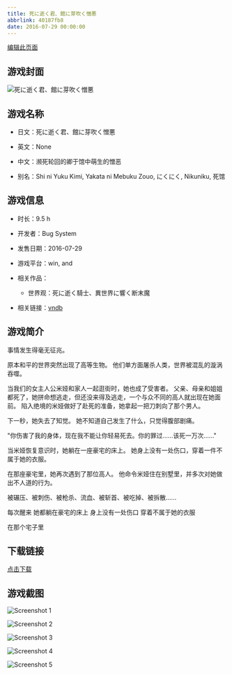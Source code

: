 ```yaml
---
title: 死に逝く君、館に芽吹く憎悪
abbrlink: 40187fb8
date: 2016-07-29 00:00:00
---
```

[编辑此页面](https://github.com/ACG-3/ADV3-source/blob/main/source/_posts/games/%E6%AD%BB%E3%81%AB%E9%80%9D%E3%81%8F%E5%90%9B%E3%80%81%E9%A4%A8%E3%81%AB%E8%8A%BD%E5%90%B9%E3%81%8F%E6%86%8E%E6%82%AA.md)

## 游戏封面

![死に逝く君、館に芽吹く憎悪](https://pan.timero.xyz/d/onedrive/img_lib_001/%E6%AD%BB%E3%81%AB%E9%80%9D%E3%81%8F%E5%90%9B%E3%80%81%E9%A4%A8%E3%81%AB%E8%8A%BD%E5%90%B9%E3%81%8F%E6%86%8E%E6%82%AA_cover.avif)


## 游戏名称

- 日文：死に逝く君、館に芽吹く憎悪
- 英文：None
- 中文：濒死轮回的卿于馆中萌生的憎恶

- 别名：Shi ni Yuku Kimi, Yakata ni Mebuku Zouo, にくにく, Nikuniku, 死馆


## 游戏信息

- 时长：9.5 h
- 开发者：Bug System
- 发售日期：2016-07-29
- 游戏平台：win, and
- 相关作品：
   - 世界观：死に逝く騎士、異世界に響く断末魔

- 相关链接：[vndb](https://vndb.org/v19233)


## 游戏简介

事情发生得毫无征兆。

原本和平的世界突然出现了高等生物。
他们单方面屠杀人类，世界被混乱的漩涡吞噬。

当我们的女主人公米娅和家人一起逛街时，她也成了受害者。
父亲、母亲和姐姐都死了，她拼命想逃走，但还没来得及逃走，一个与众不同的高人就出现在她面前。
陷入绝境的米娅做好了赴死的准备，她拿起一把刀刺向了那个男人。

下一秒，她失去了知觉。
她不知道自己发生了什么，只觉得腹部剧痛。

"你伤害了我的身体，现在我不能让你轻易死去。你的罪过......该死一万次......"

当米娅恢复意识时，她躺在一座豪宅的床上。
她身上没有一处伤口，穿着一件不属于她的衣服。

在那座豪宅里，她再次遇到了那位高人。
他命令米娅住在别墅里，并多次对她做出不人道的行为。

被碾压、被刺伤、被枪杀、流血、被斩首、被吃掉、被拆散......

每次醒来 她都躺在豪宅的床上
身上没有一处伤口 穿着不属于她的衣服

在那个宅子里




## 下载链接

[点击下载](https://pan.timero.xyz/onedrive/adv_lib_001/%E6%AD%BB%E3%81%AB%E9%80%9D%E3%81%8F%E5%90%9B%E3%80%81%E9%A4%A8%E3%81%AB%E8%8A%BD%E5%90%B9%E3%81%8F%E6%86%8E%E6%82%AA)


## 游戏截图


![Screenshot 1](https://pan.timero.xyz/d/onedrive/img_lib_001/%E6%AD%BB%E3%81%AB%E9%80%9D%E3%81%8F%E5%90%9B%E3%80%81%E9%A4%A8%E3%81%AB%E8%8A%BD%E5%90%B9%E3%81%8F%E6%86%8E%E6%82%AA_Screenshot_1.avif)

![Screenshot 2](https://pan.timero.xyz/d/onedrive/img_lib_001/%E6%AD%BB%E3%81%AB%E9%80%9D%E3%81%8F%E5%90%9B%E3%80%81%E9%A4%A8%E3%81%AB%E8%8A%BD%E5%90%B9%E3%81%8F%E6%86%8E%E6%82%AA_Screenshot_2.avif)

![Screenshot 3](https://pan.timero.xyz/d/onedrive/img_lib_001/%E6%AD%BB%E3%81%AB%E9%80%9D%E3%81%8F%E5%90%9B%E3%80%81%E9%A4%A8%E3%81%AB%E8%8A%BD%E5%90%B9%E3%81%8F%E6%86%8E%E6%82%AA_Screenshot_3.avif)

![Screenshot 4](https://pan.timero.xyz/d/onedrive/img_lib_001/%E6%AD%BB%E3%81%AB%E9%80%9D%E3%81%8F%E5%90%9B%E3%80%81%E9%A4%A8%E3%81%AB%E8%8A%BD%E5%90%B9%E3%81%8F%E6%86%8E%E6%82%AA_Screenshot_4.avif)

![Screenshot 5](https://pan.timero.xyz/d/onedrive/img_lib_001/%E6%AD%BB%E3%81%AB%E9%80%9D%E3%81%8F%E5%90%9B%E3%80%81%E9%A4%A8%E3%81%AB%E8%8A%BD%E5%90%B9%E3%81%8F%E6%86%8E%E6%82%AA_Screenshot_5.avif)

